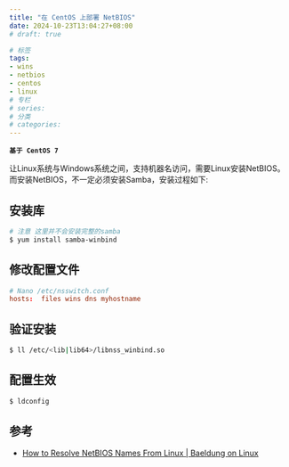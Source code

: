 ```yaml
---
title: "在 CentOS 上部署 NetBIOS"
date: 2024-10-23T13:04:27+08:00
# draft: true

# 标签
tags:
- wins
- netbios
- centos
- linux
# 专栏
# series:
# 分类
# categories:
---
```


**`基于 CentOS 7`**

让Linux系统与Windows系统之间，支持机器名访问，需要Linux安装NetBIOS。
而安装NetBIOS，不一定必须安装Samba，安装过程如下:

## 安装库
```bash
# 注意 这里并不会安装完整的samba
$ yum install samba-winbind
```

## 修改配置文件
```conf
# Nano /etc/nsswitch.conf
hosts:  files wins dns myhostname
```

## 验证安装
```bash
$ ll /etc/<lib|lib64>/libnss_winbind.so
```

## 配置生效
```bash
$ ldconfig
```

## 参考
- [How to Resolve NetBIOS Names From Linux | Baeldung on Linux](https://www.baeldung.com/linux/netbios-resolve-names)